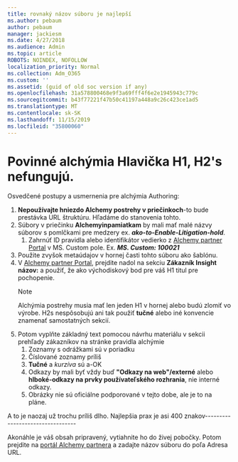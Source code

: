 ```yaml
---
title: rovnaký názov súboru je najlepší
ms.author: pebaum
author: pebaum
manager: jackiesm
ms.date: 4/27/2018
ms.audience: Admin
ms.topic: article
ROBOTS: NOINDEX, NOFOLLOW
localization_priority: Normal
ms.collection: Adm_O365
ms.custom: ''
ms.assetid: (guid of old soc version if any)
ms.openlocfilehash: 31a578800468e9f3a69fff4f6e2e1945943c779c
ms.sourcegitcommit: b43f77221f47b50c41197a448a9c26c423ce1ad5
ms.translationtype: MT
ms.contentlocale: sk-SK
ms.lasthandoff: 11/15/2019
ms.locfileid: "35800060"
---
```

# <a name="required-alchemy-header-h1-h2s-dont-work"></a>Povinné alchýmia Hlavička H1, H2's nefungujú.
Osvedčené postupy a usmernenia pre alchýmia Authoring:

1. **Nepoužívajte hniezdo Alchemy postrehy v priečinkoch**-to bude prestávka URL štruktúru. Hľadáme do stanovenia tohto.
1. Súbory v priečinku **Alchemyinpamiatkam** by mali mať malé názvy súborov s pomlčkami pre medzery ex. ***ako-to-Enable-Litigation-hold***.
    1. Zahrnúť ID pravidla alebo identifikátor vedierko z [Alchemy partner Portal](https://alchemyportal.azurewebsites.net) v MS. Custom pole. Ex. ***MS. Custom: 100021***
1. Použite zvyšok metaúdajov v hornej časti tohto súboru ako šablónu.
1. V [Alchemy partner Portal](https://alchemyportal.azurewebsites.net), prejdite nadol na sekciu **Zákazník Insight názov:** a použiť, že ako východiskový bod pre váš H1 titul pre pochopenie. 
    > [!NOTE]
    > Alchýmia postrehy musia mať len jeden H1 v hornej alebo budú zlomiť vo výrobe. H2s nespôsobujú ani tak použiť **tučné** alebo iné konvencie znamenať samostatných sekcií.
1. Potom vyplňte základný text pomocou návrhu materiálu v sekcii prehľady zákazníkov na stránke pravidla alchýmie
    1. Zoznamy s odrážkami sú v poriadku
    1. Číslované zoznamy príliš
    1. **Tučné** a *kurzíva* sú a-OK
    1. Odkazy by mali byť vždy buď **"Odkazy na web"/externé** alebo **hlboké-odkazy na prvky používateľského rozhrania**, nie interné odkazy.
    1. Obrázky nie sú oficiálne podporované v tejto dobe, ale je to na pláne.

A to je naozaj už trochu príliš dlho. Najlepšia prax je asi 400 znakov---------------------------------

Akonáhle je váš obsah pripravený, vytiahnite ho do živej pobočky. Potom prejdite na [portál Alchemy partnera](https://alchemyportal.azurewebsites.net) a zadajte názov súboru do poľa Adresa URL. 